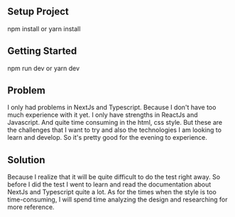 ## Setup Project

npm install or yarn install

## Getting Started

npm run dev or yarn dev

## Problem

I only had problems in NextJs and Typescript. Because I don't have too much experience with it yet. I only have strengths in ReactJs and Javascript. And quite time consuming in the html, css style. But these are the challenges that I want to try and also the technologies I am looking to learn and develop. So it's pretty good for the evening to experience.

## Solution

Because I realize that it will be quite difficult to do the test right away. So before I did the test I went to learn and read the documentation about NextJs and Typescript quite a lot. As for the times when the style is too time-consuming, I will spend time analyzing the design and researching for more reference.

